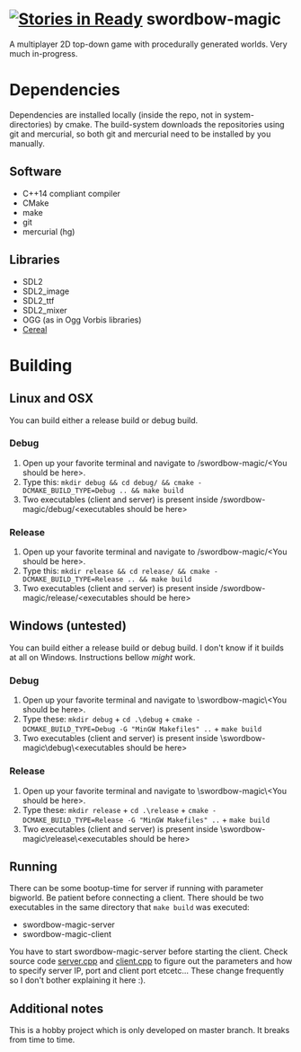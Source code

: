 [![Stories in Ready](https://badge.waffle.io/kuxe/swordbow-magic.png?label=ready&title=Ready)](https://waffle.io/kuxe/swordbow-magic)
swordbow-magic
==============
A multiplayer 2D top-down game with procedurally generated worlds. Very much in-progress.

# Dependencies
Dependencies are installed locally (inside the repo, not in system-directories) by cmake. The build-system downloads the repositories using git and mercurial, so both git and mercurial need to be installed by you manually.

## Software
* C++14 compliant compiler
* CMake
* make
* git
* mercurial (hg)

## Libraries
* SDL2
* SDL2_image
* SDL2_ttf
* SDL2_mixer
* OGG (as in Ogg Vorbis libraries)
* <a href=https://github.com/USCiLab/cereal>Cereal</a>

# Building
## Linux and OSX
You can build either a release build or debug build.
### Debug
1. Open up your favorite terminal and navigate to /swordbow-magic/\<You should be here>.
2. Type this: `mkdir debug && cd debug/ && cmake -DCMAKE_BUILD_TYPE=Debug .. && make build`
3. Two executables (client and server) is present inside /swordbow-magic/debug/\<executables should be here>

### Release
1. Open up your favorite terminal and navigate to /swordbow-magic/\<You should be here>.
2. Type this: `mkdir release && cd release/ && cmake -DCMAKE_BUILD_TYPE=Release .. && make build`
3. Two executables (client and server) is present inside /swordbow-magic/release/\<executables should be here>

## Windows (untested)
You can build either a release build or debug build. I don't know if it builds at all on Windows. Instructions bellow _might_ work.
### Debug
1. Open up your favorite terminal and navigate to \\swordbow-magic\\\<You should be here>.
2. Type these: `mkdir debug` + `cd .\debug` + `cmake -DCMAKE_BUILD_TYPE=Debug -G "MinGW Makefiles" ..` + `make build`
3. Two executables (client and server) is present inside \\swordbow-magic\\debug\\\<executables should be here>

### Release
1. Open up your favorite terminal and navigate to \\swordbow-magic\\\<You should be here>.
2. Type these: `mkdir release` + `cd .\release` + `cmake -DCMAKE_BUILD_TYPE=Release -G "MinGW Makefiles" ..` + `make build`
3. Two executables (client and server) is present inside \\swordbow-magic\\release\\\<executables should be here>

## Running
There can be some bootup-time for server if running with parameter bigworld. Be patient before connecting a client. There should be two executables in the same directory that `make build` was executed:
* swordbow-magic-server
* swordbow-magic-client

You have to start swordbow-magic-server before starting the client. Check source code <a href="https://github.com/Kuxe/swordbow-magic/blob/master/src/server.cpp">server.cpp</a> and <a href="https://github.com/Kuxe/swordbow-magic/blob/master/src/client.cpp">client.cpp</a> to figure out the parameters and how to specify server IP, port and client port etcetc... These change frequently so I don't bother explaining it here :).

## Additional notes
This is a hobby project which is only developed on master branch. It breaks from time to time.
